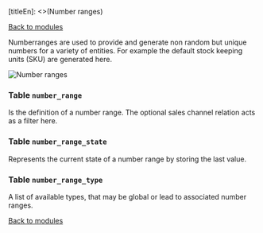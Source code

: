 [titleEn]: <>(Number ranges)

[Back to modules](./../10-modules.md)

Numberranges are used to provide and generate non random but unique numbers for a variety of entities. For example the default stock keeping units (SKU) are generated here.

![Number ranges](./dist/erd-shopware-core-system-numberrange.svg)


### Table `number_range`

Is the definition of a number range. The optional sales channel relation acts as a filter here.


### Table `number_range_state`

Represents the current state of a number range by storing the last value.


### Table `number_range_type`

A list of available types, that may be global or lead to associated number ranges.


[Back to modules](./../10-modules.md)
